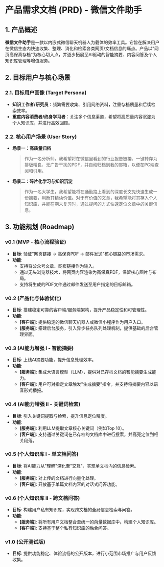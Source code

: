 # 产品需求文档 (PRD) - 微信文件助手

## 1. 产品概述

**微信文件助手**是一款以内嵌式微信聊天机器人为载体的效率工具。它旨在解决用户在微信生态内快速收集、整理、消化和检索各类网页/文档信息的痛点。产品以"网页高保真存档"为核心切入点，并逐步拓展至AI驱动的智能摘要、内容问答及个人知识库管理等增值服务。

## 2. 目标用户与核心场景

### 2.1. 目标用户画像 (Target Persona)
- **知识工作者/研究员**：频繁需要收集、引用网络资料，注重存档质量和后续检索效率。
- **重度内容消费者/终身学习者**：关注多个信息渠道，希望将高质量内容沉淀为个人知识库，并进行高效回顾。

### 2.2. 核心用户场景 (User Story)
- **场景一：高质量归档**
  > 作为一名分析师，我希望将在微信里看到的行业报告链接，一键转存为排版精良、无广告干扰的PDF，并自动归档到我的邮箱，以便在PC端查阅和引用。

- **场景二：碎片化学习与知识沉淀**
  > 作为一名大学生，我希望能将在通勤路上看到的深度长文先快速生成一份摘要，判断其精读价值。对于有价值的文章，我希望能将其存入个人知识库，并能在期末复习时，通过提问的方式快速定位文章中的关键信息。

## 3. 功能规划 (Roadmap)

### **v0.1 (MVP - 核心流程验证)**
- **目标**: 验证"网页链接 -> 高保真PDF -> 邮件发送"核心链路的市场需求。
- **功能**:
    - 支持将公众号文章、网页链接作为输入。
    - 通过无头浏览器技术，将网页内容渲染为高保真PDF，保留核心图片与布局。
    - 支持将生成的PDF文件通过邮件发送至用户指定的目标邮箱。

### **v0.2 (产品化与体验优化)**
- **目标**: 搭建稳定可靠的客户端/服务端架构，提升产品稳定性和可管理性。
- **功能**:
    - **[客户端]**: 提供稳定的微信聊天机器人或微信小程序作为用户入口。
    - **[服务端]**: 搭建后台服务，引入异步任务队列处理机制，提供基础的后台管理界面。

### **v0.3 (AI能力增强 I - 智能摘要)**
- **目标**: 上线AI摘要功能，提升信息处理效率。
- **功能**:
    - **[服务端]**: 集成大语言模型（LLM），提供对已存档文档的智能摘要生成能力。
    - **[客户端]**: 用户可对指定文章触发"生成摘要"指令，并支持将摘要内容以语音形式播报。

### **v0.4 (AI能力增强 II - 关键词检索)**
- **目标**: 引入关键词提取与检索，提升信息定位精度。
- **功能**:
    - **[服务端]**: 利用LLM提取文章核心关键词（例如Top 10）。
    - **[客户端]**: 支持通过关键词在已存档的文档库中进行搜索，并高亮定位到相关段落。

### **v0.5 (个人知识库 I - 单文档问答)**
- **目标**: 将AI能力从"理解"深化至"交互"，实现单文档内的信息检索。
- **功能**:
    - **[服务端]**: 对上传的文档进行向量化处理。
    - **[客户端]**: 开放基于单篇文档内容的对话式问答功能。

### **v0.6 (个人知识库 II - 跨文档问答)**
- **目标**: 构建用户私有知识库，实现跨文档的全局信息检索与问答。
- **功能**:
    - **[服务端]**: 将所有用户文档整合至统一的向量数据库中，构建个人知识库。
    - **[客户端]**: 支持基于整个私有知识库的融合问答。

### **v1.0 (公开测试版)**
- **目标**: 提供功能稳定、体验流畅的公开版本，进行小范围市场推广与用户反馈收集。